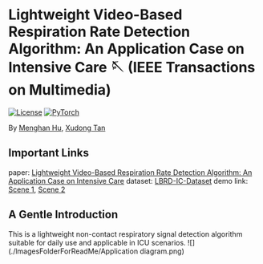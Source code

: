 # Lightweight Video-Based Respiration Rate Detection Algorithm: An Application Case on Intensive Care 🪡 (IEEE Transactions on Multimedia)
[![License](https://img.shields.io/badge/License-Apache_2.0-blue.svg)](https://opensource.org/licenses/Apache-2.0) 
<a href="https://pytorch.org/get-started/locally/"><img alt="PyTorch" src="https://img.shields.io/badge/PyTorch-ee4c2c?logo=pytorch&logoColor=white"></a>

By [Menghan Hu]([https://scholar.google.com.au/citations?user=w_VMopoAAAAJ&hl=en](https://faculty.ecnu.edu.cn/_s15/hmh/main.psp)), [Xudong Tan](https://scholar.google.com/citations?user=6wfIBLgAAAAJ&hl=zh-CN&oi=sra)

## Important Links
paper: [Lightweight Video-Based Respiration Rate Detection Algorithm: An Application Case on Intensive Care](https://ieeexplore.ieee.org/abstract/document/10158936) 
dataset: [LBRD-IC-Dataset](https://github.com/ShawnTan86/LBRD-IC-Dataset)
demo link: [Scene 1](https://www.youtube.com/watch?v=rpBcFdN-Pbw&t=2s), [Scene 2](https://www.youtube.com/watch?v=tb_ixhTzqvs)

## A Gentle Introduction
This is a lightweight non-contact respiratory signal detection algorithm suitable for daily use and applicable in ICU scenarios.
![](./lmagesFolderForReadMe/Application diagram.png)



